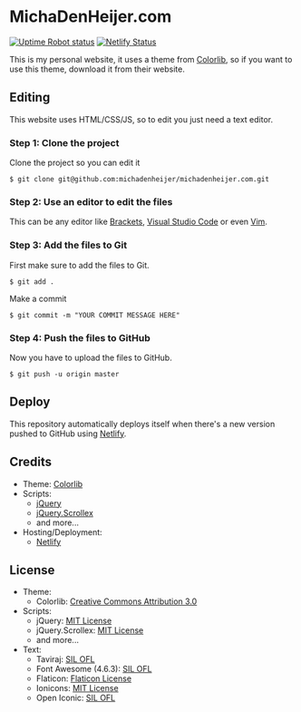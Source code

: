 # MichaDenHeijer.com
[![Uptime Robot status](https://img.shields.io/uptimerobot/ratio/7/m780835373-dfca08c8bd2fab0cdf3dfa82.svg)](https://uptimerobot.com/) [![Netlify Status](https://api.netlify.com/api/v1/badges/7b9cc568-6c03-4007-8dac-ff34b0833765/deploy-status)](https://app.netlify.com/sites/michadenheijerdev/deploys)

This is my personal website, it uses a theme from [Colorlib](https://colorlib.com/), so if you want to use this theme, download it from their website.

## Editing
This website uses HTML/CSS/JS, so to edit you just need a text editor.

### Step 1: Clone the project
Clone the project so you can edit it
```
$ git clone git@github.com:michadenheijer/michadenheijer.com.git
```

### Step 2: Use an editor to edit the files
This can be any editor like [Brackets](http://brackets.io), [Visual Studio Code](https://code.visualstudio.com/) or even [Vim](https://www.vim.org/).

### Step 3: Add the files to Git
First make sure to add the files to Git.
```
$ git add .
```
Make a commit
```
$ git commit -m "YOUR COMMIT MESSAGE HERE"
```

### Step 4: Push the files to GitHub
Now you have to upload the files to GitHub.
```
$ git push -u origin master
```

## Deploy
This repository automatically deploys itself when there's a new version pushed to GitHub using [Netlify](https://netlify.com/).

## Credits
- Theme: [Colorlib](https://colorlib.com/)
- Scripts:
  - [jQuery](https://jquery.org)
  - [jQuery.Scrollex](https://github.com/ajlkn/jquery.scrollex)
  - and more...
- Hosting/Deployment: 
  - [Netlify](http://netlify.com)
  
## License

 - Theme: 
   - Colorlib: [Creative Commons Attribution 3.0](https://colorlib.com/wp/licence/)
 - Scripts:
   - jQuery: [MIT License](https://github.com/jquery/jquery/blob/master/LICENSE.txt)
   - jQuery.Scrollex: [MIT License](https://github.com/ajlkn/jquery.scrollex#license)
   - and more...
 - Text:
   - Taviraj: [SIL OFL](https://scripts.sil.org/cms/scripts/page.php?site_id=nrsi&id=OFL)
   - Font Awesome (4.6.3): [SIL OFL](https://scripts.sil.org/cms/scripts/page.php?site_id=nrsi&id=OFL)
   - Flaticon: [Flaticon License](https://file000.flaticon.com/downloads/license/license.pdf)
   - Ionicons: [MIT License](https://github.com/ionic-team/ionicons/blob/master/LICENSE)
   - Open Iconic: [SIL OFL](https://scripts.sil.org/cms/scripts/page.php?site_id=nrsi&id=OFL)
